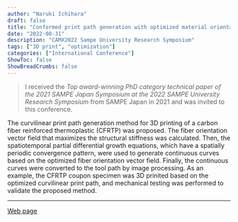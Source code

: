 ```yaml
---
author: "Naruki Ichihara"
draft: false
title: "Conformed print path generation with optimized material orientation for 3D printed fiber reinforced polymers"
date: "2022-08-31"
description: "CAMX2022 Sampe University Research Symposium"
tags: ["3D print", "optimization"]
categories: ["International Conference"]
ShowToc: false
ShowBreadCrumbs: false
---
```

> I received the *Top award-winning PhD category technical paper of the 2021 SAMPE Japan Symposium at the 2022 SAMPE University Research Symposium* from SAMPE Japan in 2021 and was invited to this conference.

The curvilinear print path generation method for 3D printing of a carbon fiber reinforced thermoplastic (CFRTP) was proposed. The fiber orientation vector field that maximizes the structural stiffness was calculated. Then, the spatiotemporal partial differential growth equations, which have a spatially periodic convergence pattern, were used to generate continuous curves based on the optimized fiber orientation vector field. Finally, the continuous curves were converted to the tool path by image processing. As an example, the CFRTP coupon specimen was 3D prinited based on the optimized curvilinear print path, and mechanical testing was performed to validate the proposed method.

* * *
[Web page](https://www.nasampe.org/page/researchsymposium)
